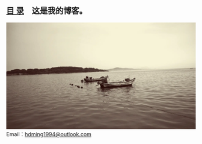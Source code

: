 <!-- 添加网站图标、收藏夹图标 -->
<link rel="shortcut icon" href="favicon.ico" type="image/x-icon" />
<link rel="bookmark"      href="favicon.ico" type="image/x-icon"/>
<link rel="icon"          href="favicon.ico" type="image/x-icon"/>
<!-- 这是主页文件 -->

## [目 录](catalogue.md)　这是我的博客。  

![](images/Sea.webp)  
Email：hdming1994@outlook.com